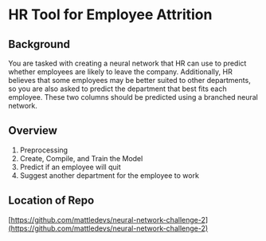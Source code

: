 # HR Tool for Employee Attrition

## Background
You are tasked with creating a neural network that HR can use to predict whether employees are likely to leave the company. Additionally, HR believes that some employees may be better suited to other departments, so you are also asked to predict the department that best fits each employee. These two columns should be predicted using a branched neural network.

## Overview 
1. Preprocessing
2. Create, Compile, and Train the Model
3. Predict if an employee will quit
4. Suggest another department for the employee to work

## Location of Repo
[https://github.com/mattledevs/neural-network-challenge-2](https://github.com/mattledevs/neural-network-challenge-2)
